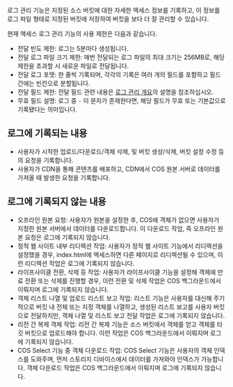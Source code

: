 로그 관리 기능은 지정된 소스 버킷에 대한 자세한 액세스 정보를 기록하고, 이 정보를 로그 파일 형태로 지정된 버킷에 저장하여 버킷을 보다 더 잘 관리할 수 있습니다.

현재 액세스 로그 관리 기능의 사용 제한은 다음과 같습니다.

- 전달 빈도 제한: 로그는 5분마다 생성됩니다.
- 전달 로그 파일 크기 제한: 매번 전달되는 로그 파일의 최대 크기는 256MB로, 해당 제한을 초과할 시 새로운 파일로 전달됩니다.
- 전달 로그 포맷: 한 줄씩 기록되며, 각각의 기록은 여러 개의 필드를 포함하고 필드 간에는 빈칸으로 분할됩니다.
- 전달 필드 제한: 전달 필드 관련 내용은 [로그 관리 개요](https://intl.cloud.tencent.com/document/product/436/16920)의 설명을 참조하십시오.
- 무효 필드 설명: 로그 중 `-` 이 문자가 존재한다면, 해당 필드가 무효 또는 기본값으로 기록됐다는 의미입니다.

## 로그에 기록되는 내용

- 사용자가 시작한 업로드/다운로드/객체 삭제, 및 버킷 생성/삭제, 버킷 설정 수정 등의 요청을 기록합니다.
- 사용자가 CDN을 통해 콘텐츠를 배포하고, CDN에서 COS 원본 서버로 데이터를 가져올 때 발생한 요청을 기록합니다.

## 로그에 기록되지 않는 내용

- 오프라인 원본 요청: 사용자가 원본을 설정한 후, COS에 객체가 없으면 사용자가 지정한 원본 서버에서 데이터를 다운로드합니다. 이 다운로드 작업, 즉 오프라인 원본 요청은 로그에 기록되지 않습니다.
- 정적 웹 사이트 내부 리디렉션 작업: 사용자가 정적 웹 사이트 기능에서 리디렉션을 설정했을 경우, index.html에 액세스하면 다른 페이지로 리디렉션될 수 있으며, 이런 리디렉션 작업은 로그에 기록되지 않습니다.
- 라이프사이클 전환, 삭제 등 작업: 사용자가 라이프사이클 기능을 설정해 객체에 만료 전환 또는 삭제를 진행할 경우, 이런 전환 및 삭제 작업은 COS 백그라운드에서 이뤄지며 로그에 기록되지 않습니다.
- 객체 리스트 나열 및 업로드 리스트 보고 작업: 리스트 기능은 사용자를 대신해 주기적으로 버킷 내 전체 또는 지정 객체를 나열하고, 생성된 리스트 보고를 사용자 버킷으로 전달하지만, 객체 나열 및 리스트 보고 전달 작업은 로그에 기록되지 않습니다.
- 리전 간 복제 객체 작업: 리전 간 복제 기능은 소스 버킷에서 객체를 얻고 객체를 타깃 버킷으로 업로드해야 합니다. 이런 작업은 COS 백그라운드에서 이뤄지며 로그에 기록되지 않습니다.
- COS Select 기능 중 객체 다운로드 작업: COS Select 기능은 사용자의 객체 인덱스를 도와주며, 먼저 스토리지 디바이스에서 데이터를 가져와야 인덱스가 가능합니다. 객체 다운로드 작업은 COS 백그라운드에서 이뤄지며 로그에 기록되지 않습니다.
